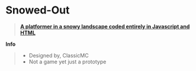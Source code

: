 # Snowed-Out

> <a href="https://github.com/creativeDrawerStudios/Snowed-Out/blob/main/README.md"><b>A platformer in a snowy landscape coded entirely in Javascript and HTML</b></a> 

<b>Info</b>
> - Designed by, ClassicMC
> - Not a game yet just a prototype
 
